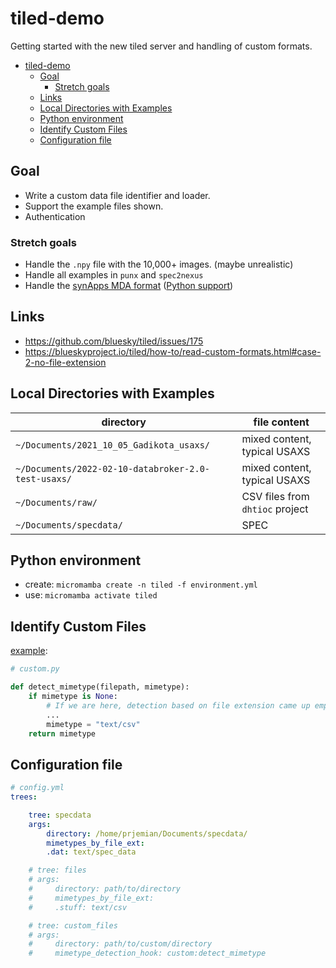# tiled-demo

<!-- 2022-08-29 -->

Getting started with the new tiled server and handling of custom formats.

- [tiled-demo](#tiled-demo)
  - [Goal](#goal)
    - [Stretch goals](#stretch-goals)
  - [Links](#links)
  - [Local Directories with Examples](#local-directories-with-examples)
  - [Python environment](#python-environment)
  - [Identify Custom Files](#identify-custom-files)
  - [Configuration file](#configuration-file)

## Goal

- Write a custom data file identifier and loader.
- Support the example files shown.
- Authentication

### Stretch goals

- Handle the `.npy` file with the 10,000+ images. (maybe unrealistic)
- Handle all examples in `punx` and `spec2nexus`
- Handle the [synApps MDA format](https://github.com/epics-modules/sscan/blob/master/documentation/saveData_fileFormat.txt) ([Python support](https://github.com/EPICS-synApps/utils/blob/master/mdaPythonUtils/INSTALL.md))

## Links

- https://github.com/bluesky/tiled/issues/175
- https://blueskyproject.io/tiled/how-to/read-custom-formats.html#case-2-no-file-extension

## Local Directories with Examples

directory | file content
--- | ---
`~/Documents/2021_10_05_Gadikota_usaxs/` | mixed content, typical USAXS
`~/Documents/2022-02-10-databroker-2.0-test-usaxs/` | mixed content, typical USAXS
`~/Documents/raw/` | CSV files from `dhtioc` project
`~/Documents/specdata/` | SPEC

## Python environment

- create: `micromamba create -n tiled -f environment.yml`
- use: `micromamba activate tiled`

## Identify Custom Files

[example](https://blueskyproject.io/tiled/how-to/read-custom-formats.html#write-a-custom-function-for-detecting-the-mime-type):

```py
# custom.py

def detect_mimetype(filepath, mimetype):
    if mimetype is None:
        # If we are here, detection based on file extension came up empty.
        ...
        mimetype = "text/csv"
    return mimetype
```

## Configuration file

```yml
# config.yml
trees:

    tree: specdata
    args:
        directory: /home/prjemian/Documents/specdata/
        mimetypes_by_file_ext:
        .dat: text/spec_data

    # tree: files
    # args:
    #     directory: path/to/directory
    #     mimetypes_by_file_ext:
    #     .stuff: text/csv

    # tree: custom_files
    # args:
    #     directory: path/to/custom/directory
    #     mimetype_detection_hook: custom:detect_mimetype
```
